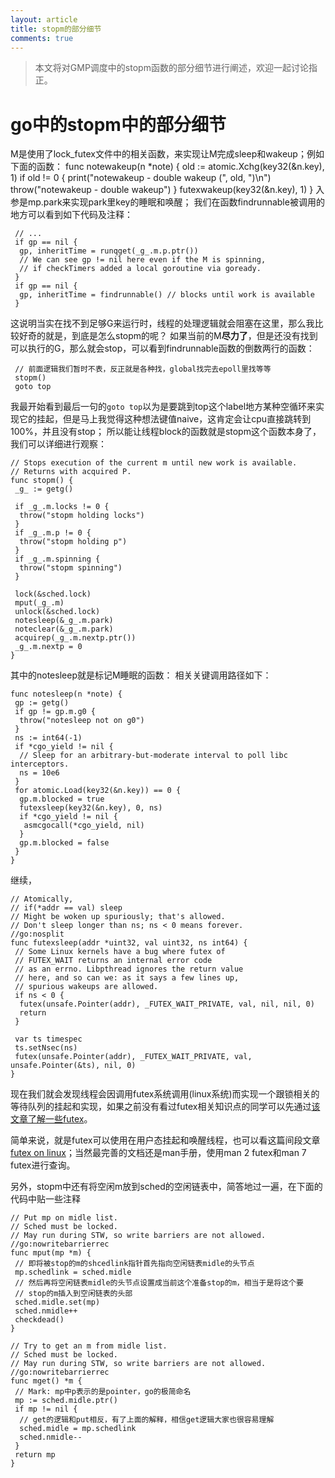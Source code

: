 ```yaml
---
layout: article
title: stopm的部分细节
comments: true
---
```



> 本文将对GMP调度中的stopm函数的部分细节进行阐述，欢迎一起讨论指正。

# go中的stopm中的部分细节

M是使用了lock_futex文件中的相关函数，来实现让M完成sleep和wakeup；例如下面的函数：
func notewakeup(n *note) {
 old := atomic.Xchg(key32(&n.key), 1)
 if old != 0 {
  print("notewakeup - double wakeup (", old, ")\n")
  throw("notewakeup - double wakeup")
 }
 futexwakeup(key32(&n.key), 1)
}
入参是mp.park来实现park里key的睡眠和唤醒；
我们在函数findrunnable被调用的地方可以看到如下代码及注释：

```
 // ...
 if gp == nil {
  gp, inheritTime = runqget(_g_.m.p.ptr())
  // We can see gp != nil here even if the M is spinning,
  // if checkTimers added a local goroutine via goready.
 }
 if gp == nil {
  gp, inheritTime = findrunnable() // blocks until work is available
 }
```

这说明当实在找不到足够G来运行时，线程的处理逻辑就会阻塞在这里，那么我比较好奇的就是，到底是怎么stopm的呢？
如果当前的M**尽力了**，但是还没有找到可以执行的G，那么就会stop，可以看到findrunnable函数的倒数两行的函数：

```
 // 前面逻辑我们暂时不表，反正就是各种找，global找完去epoll里找等等
 stopm()
 goto top
```

我最开始看到最后一句的`goto top`以为是要跳到top这个label地方某种空循环来实现它的挂起，但是马上我觉得这种想法键值naive，这肯定会让cpu直接跳转到100%，并且没有stop；
所以能让线程block的函数就是stopm这个函数本身了，我们可以详细进行观察：

```
// Stops execution of the current m until new work is available.
// Returns with acquired P.
func stopm() {
 _g_ := getg()

 if _g_.m.locks != 0 {
  throw("stopm holding locks")
 }
 if _g_.m.p != 0 {
  throw("stopm holding p")
 }
 if _g_.m.spinning {
  throw("stopm spinning")
 }

 lock(&sched.lock)
 mput(_g_.m)
 unlock(&sched.lock)
 notesleep(&_g_.m.park)
 noteclear(&_g_.m.park)
 acquirep(_g_.m.nextp.ptr())
 _g_.m.nextp = 0
}
```

其中的notesleep就是标记M睡眠的函数：
相关关键调用路径如下：

```
func notesleep(n *note) {
 gp := getg()
 if gp != gp.m.g0 {
  throw("notesleep not on g0")
 }
 ns := int64(-1)
 if *cgo_yield != nil {
  // Sleep for an arbitrary-but-moderate interval to poll libc interceptors.
  ns = 10e6
 }
 for atomic.Load(key32(&n.key)) == 0 {
  gp.m.blocked = true
  futexsleep(key32(&n.key), 0, ns)
  if *cgo_yield != nil {
   asmcgocall(*cgo_yield, nil)
  }
  gp.m.blocked = false
 }
}
```

继续，

```
// Atomically,
// if(*addr == val) sleep
// Might be woken up spuriously; that's allowed.
// Don't sleep longer than ns; ns < 0 means forever.
//go:nosplit
func futexsleep(addr *uint32, val uint32, ns int64) {
 // Some Linux kernels have a bug where futex of
 // FUTEX_WAIT returns an internal error code
 // as an errno. Libpthread ignores the return value
 // here, and so can we: as it says a few lines up,
 // spurious wakeups are allowed.
 if ns < 0 {
  futex(unsafe.Pointer(addr), _FUTEX_WAIT_PRIVATE, val, nil, nil, 0)
  return
 }

 var ts timespec
 ts.setNsec(ns)
 futex(unsafe.Pointer(addr), _FUTEX_WAIT_PRIVATE, val, unsafe.Pointer(&ts), nil, 0)
}
```

现在我们就会发现线程会因调用futex系统调用(linux系统)而实现一个跟锁相关的等待队列的挂起和实现，如果之前没有看过futex相关知识点的同学可以先通过[该文章了解一些futex](https://developer.aliyun.com/article/6043)。

简单来说，就是futex可以使用在用户态挂起和唤醒线程，也可以看这篇间段文章[futex on linux](https://zhuanlan.zhihu.com/p/93625045)；当然最完善的文档还是man手册，使用man 2 futex和man 7 futex进行查询。

另外，stopm中还有将空闲m放到sched的空闲链表中，简答地过一遍，在下面的代码中贴一些注释

```
// Put mp on midle list.
// Sched must be locked.
// May run during STW, so write barriers are not allowed.
//go:nowritebarrierrec
func mput(mp *m) {
 // 即将被stop的m的shcedlink指针首先指向空闲链表midle的头节点
 mp.schedlink = sched.midle
 // 然后再将空闲链表midle的头节点设置成当前这个准备stop的m，相当于是将这个要
 // stop的m插入到空闲链表的头部
 sched.midle.set(mp)
 sched.nmidle++
 checkdead()
}

// Try to get an m from midle list.
// Sched must be locked.
// May run during STW, so write barriers are not allowed.
//go:nowritebarrierrec
func mget() *m {
 // Mark: mp中p表示的是pointer，go的极简命名
 mp := sched.midle.ptr()
 if mp != nil {
  // get的逻辑和put相反，有了上面的解释，相信get逻辑大家也很容易理解
  sched.midle = mp.schedlink
  sched.nmidle--
 }
 return mp
}
```
